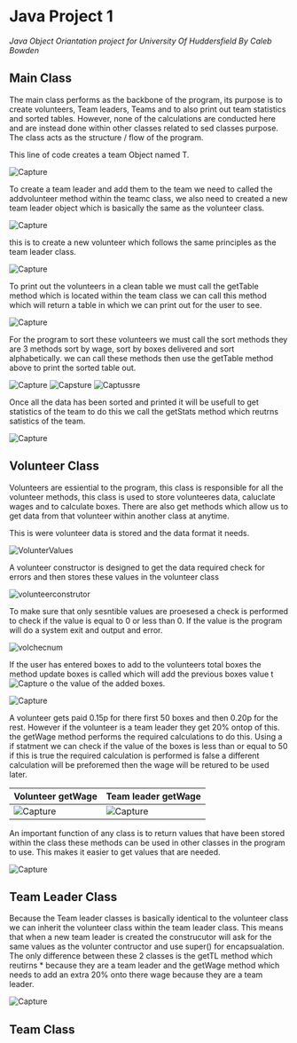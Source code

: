 # Java Project 1
*Java Object Oriantation project for University Of Huddersfield By Caleb Bowden*

## Main Class
The main class performs as the backbone of the program, its purpose is to create volunteers, Team leaders, Teams and to also print out team statistics and sorted tables. However, none of the calculations are conducted here and are instead done within other classes related to sed classes purpose. The class acts as the structure / flow of the program.

This line of code creates a team Object named T.

![Capture](https://user-images.githubusercontent.com/100306913/160282515-fa115311-89ce-4365-92d0-03695536b57e.PNG)

To create a team leader and add them to the team we need to called the addvolunteer method within the teamc class, we also need to created a new team leader object which is basically the same as the volunteer class. 

![Capture](https://user-images.githubusercontent.com/100306913/160282621-728c0a36-71ea-4d3d-9c96-7c8219a874f8.PNG)

this is to create a new volunteer which follows the same principles as the team leader class.

![Capture](https://user-images.githubusercontent.com/100306913/160282822-77a83a4b-11c5-4c73-9132-8da1ee881d61.PNG)

To print out the volunteers in a clean table we must call the getTable method which is located within the team class we can call this method which will return a table in which we can print out for the user to see.

![Capture](https://user-images.githubusercontent.com/100306913/160282916-a2969445-595c-40bf-a178-20ded9c8d4e4.PNG)

For the program to sort these volunteers we must call the sort methods they are 3 methods sort by wage, sort by boxes delivered and sort alphabetically. we can call these methods then use the getTable method above to print the sorted table out.

![Capture](https://user-images.githubusercontent.com/100306913/160283020-af2a437f-6422-4d64-8590-01e53ec1298f.PNG)
![Capsture](https://user-images.githubusercontent.com/100306913/160283021-439f1de5-08f2-475a-93c7-8bbd3a19a1e6.PNG)
![Captussre](https://user-images.githubusercontent.com/100306913/160283022-3f305cf5-38b4-4ac5-b32d-4d4a876a8e55.PNG)

Once all the data has been sorted and printed it will be usefull to get statistics of the team to do this we call the getStats method which reutrns satistics of the team.

![Capture](https://user-images.githubusercontent.com/100306913/160283368-9c761d46-c70e-471a-ab98-74c6a10e06c2.PNG)

## Volunteer Class
Volunteers are essiential to the program, this class is responsible for all the volunteer methods, this class is used to store volunteeres data, caluclate wages and to calculate boxes. There are also get methods which allow us to get data from that volunteer within another class at anytime.

This is were volunteer data is stored and the data format it needs.

![VolunterValues](https://user-images.githubusercontent.com/100306913/160255615-10eb4bfd-988d-4ecf-a9d5-b3b010030c27.png)


A volunteer constructor is designed to get the data required check for errors and then stores these values in the volunteer class

![volunteerconstrutor](https://user-images.githubusercontent.com/100306913/160255773-978fdd1d-0716-4e12-afb7-31fc9746dc86.png)

To make sure that only sesntible values are proesesed a check is performed to check if the value is equal to 0 or less than 0. If the value is the program will do a system exit and output and error.

![volchecnum](https://user-images.githubusercontent.com/100306913/160256545-9cd58132-42fb-4922-ad1f-021ae8bb1001.png)

If the user has entered boxes to add to the volunteers total boxes the method update boxes is called which will add the previous boxes value t![Capture](https://user-images.githubusercontent.com/100306913/160283330-131ae86f-daef-4bd7-bcda-3a9f4a51fba0.PNG)
o the value of the added boxes.

![Capture](https://user-images.githubusercontent.com/100306913/160256665-302de961-1e5b-408d-8dba-735068d8f921.PNG)

A volunteer gets paid 0.15p for there first 50 boxes and then 0.20p for the rest. However if the volunteer is a team leader they get 20% ontop of this. the getWage method performs the required calculations to do this. Using a if statment we can check if the value of the boxes is less than or equal to 50 if this is true the required calculation is performed is false a different calculation will be preforemed then the wage will be retured to be used later.

Volunteer getWage | Team leader getWage 
--- | --- 
![Capture](https://user-images.githubusercontent.com/100306913/160257030-47969d86-f284-49c6-964e-ad6fcd284e4f.PNG) | ![Capture](https://user-images.githubusercontent.com/100306913/160257137-fd6f0fb1-3055-4802-b7c2-1ee1bd9b847e.PNG)

An important function of any class is to return values that have been stored within the class these methods can be used in other classes in the program to use. This makes it easier to get values that are needed. 

![Capture](https://user-images.githubusercontent.com/100306913/160257283-02052c66-9e33-4b97-b225-9600cb6fcc9c.PNG)

## Team Leader Class
Because the Team leader classes is basically identical to the volunteer class we can inherit the volunteer class within the team leader class. This means that when a new team leader is created the construcutor will ask for the same values as the volunter contructor and use super() for encapsualation. The only difference between these 2 classes is the getTL method which reutirns * because they are a team leader and the getWage method which needs to add an extra 20% onto there wage because they are a team leader.

![Capture](https://user-images.githubusercontent.com/100306913/160257601-f8a5103a-4eed-4242-89de-eb87a1308995.PNG)



## Team Class


